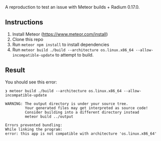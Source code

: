 A reproduction to test an issue with Meteor builds + Radium 0.17.0.

## Instructions

1. Install Meteor (https://www.meteor.com/install)
2. Clone this repo
3. Run `meteor npm install` to install dependencies
4. Run `meteor build ./build --architecture os.linux.x86_64 --allow-incompatible-update` to attempt to build.

## Result

You should see this error:

```
❯ meteor build ./build --architecture os.linux.x86_64 --allow-incompatible-update

WARNING: The output directory is under your source tree.
         Your generated files may get interpreted as source code!
         Consider building into a different directory instead
         meteor build ../output

Errors prevented bundling:
While linking the program:
error: this app is not compatible with architecture 'os.linux.x86_64'
```
